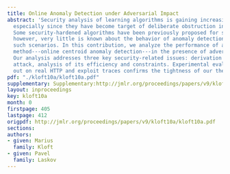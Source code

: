 ```yaml
---
title: Online Anomaly Detection under Adversarial Impact
abstract: 'Security analysis of learning algorithms is gaining increasing importance,
  especially since they have become target of deliberate obstruction in certain applications.
  Some security-hardened algorithms have been previously proposed for supervised learning;
  however, very little is known about the behavior of anomaly detection methods in
  such scenarios. In this contribution, we analyze the performance of a particular
  method---online centroid anomaly detection---in the presence of adversarial noise.
  Our analysis addresses three key security-related issues: derivation of an optimal
  attack, analysis of its efficiency and constraints. Experimental evaluation carried
  out on real HTTP and exploit traces confirms the tightness of our theoretical bounds.'
pdf: "./kloft10a/kloft10a.pdf"
supplementary: Supplementary:http://jmlr.org/proceedings/papers/v9/kloft10a/kloft10aSupple.pdf
layout: inproceedings
key: kloft10a
month: 0
firstpage: 405
lastpage: 412
origpdf: http://jmlr.org/proceedings/papers/v9/kloft10a/kloft10a.pdf
sections: 
authors:
- given: Marius
  family: Kloft
- given: Pavel
  family: Laskov
---
```

